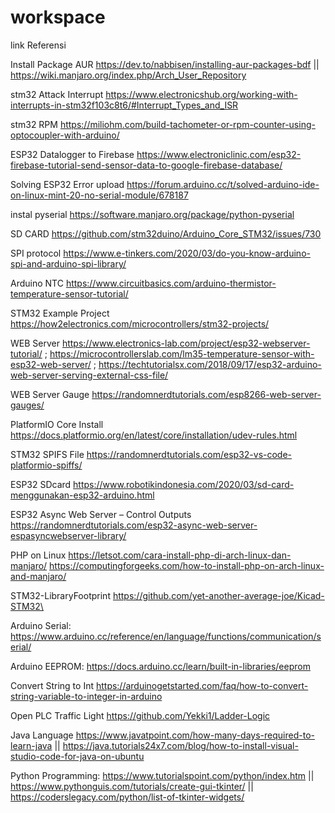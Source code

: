 # workspace

link Referensi

Install Package AUR
https://dev.to/nabbisen/installing-aur-packages-bdf || https://wiki.manjaro.org/index.php/Arch_User_Repository

stm32 Attack Interrupt
https://www.electronicshub.org/working-with-interrupts-in-stm32f103c8t6/#Interrupt_Types_and_ISR

stm32 RPM
https://miliohm.com/build-tachometer-or-rpm-counter-using-optocoupler-with-arduino/

ESP32 Datalogger to Firebase
https://www.electroniclinic.com/esp32-firebase-tutorial-send-sensor-data-to-google-firebase-database/

Solving ESP32 Error upload
https://forum.arduino.cc/t/solved-arduino-ide-on-linux-mint-20-no-serial-module/678187

instal pyserial
https://software.manjaro.org/package/python-pyserial

SD CARD
https://github.com/stm32duino/Arduino_Core_STM32/issues/730

SPI protocol
https://www.e-tinkers.com/2020/03/do-you-know-arduino-spi-and-arduino-spi-library/

Arduino NTC
https://www.circuitbasics.com/arduino-thermistor-temperature-sensor-tutorial/

STM32 Example Project
https://how2electronics.com/microcontrollers/stm32-projects/

WEB Server
https://www.electronics-lab.com/project/esp32-webserver-tutorial/ ; https://microcontrollerslab.com/lm35-temperature-sensor-with-esp32-web-server/ ; https://techtutorialsx.com/2018/09/17/esp32-arduino-web-server-serving-external-css-file/

WEB Server Gauge
https://randomnerdtutorials.com/esp8266-web-server-gauges/

PlatformIO Core Install
https://docs.platformio.org/en/latest/core/installation/udev-rules.html

STM32 SPIFS File
https://randomnerdtutorials.com/esp32-vs-code-platformio-spiffs/

ESP32 SDcard
https://www.robotikindonesia.com/2020/03/sd-card-menggunakan-esp32-arduino.html

ESP32 Async Web Server – Control Outputs
https://randomnerdtutorials.com/esp32-async-web-server-espasyncwebserver-library/

PHP on Linux
https://letsot.com/cara-install-php-di-arch-linux-dan-manjaro/
https://computingforgeeks.com/how-to-install-php-on-arch-linux-and-manjaro/

STM32-LibraryFootprint
https://github.com/yet-another-average-joe/Kicad-STM32\

Arduino Serial:
https://www.arduino.cc/reference/en/language/functions/communication/serial/

Arduino EEPROM:
https://docs.arduino.cc/learn/built-in-libraries/eeprom

Convert String to Int
https://arduinogetstarted.com/faq/how-to-convert-string-variable-to-integer-in-arduino

Open PLC Traffic Light
https://github.com/Yekki1/Ladder-Logic

Java Language
https://www.javatpoint.com/how-many-days-required-to-learn-java || https://java.tutorials24x7.com/blog/how-to-install-visual-studio-code-for-java-on-ubuntu

Python Programming: https://www.tutorialspoint.com/python/index.htm || https://www.pythonguis.com/tutorials/create-gui-tkinter/ || https://coderslegacy.com/python/list-of-tkinter-widgets/
